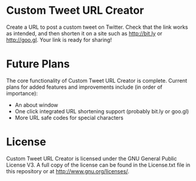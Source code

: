 Custom Tweet URL Creator
=====================

Create a URL to post a custom tweet on Twitter. Check that the link works as intended, and then shorten it on a site such as http://bit.ly or http://goo.gl. Your link is ready for sharing!

Future Plans
=====================
The core functionality of Custom Tweet URL Creator is complete. Current plans for added features and improvements include (in order of importance):
* An about window
* One click integrated URL shortening support (probably bit.ly or goo.gl)
* More URL safe codes for special characters

License
=====================
Custom Tweet URL Creator is licensed under the GNU General Public License V3. A full copy of the license can be found in the License.txt file in this repository or at http://www.gnu.org/licenses/.
